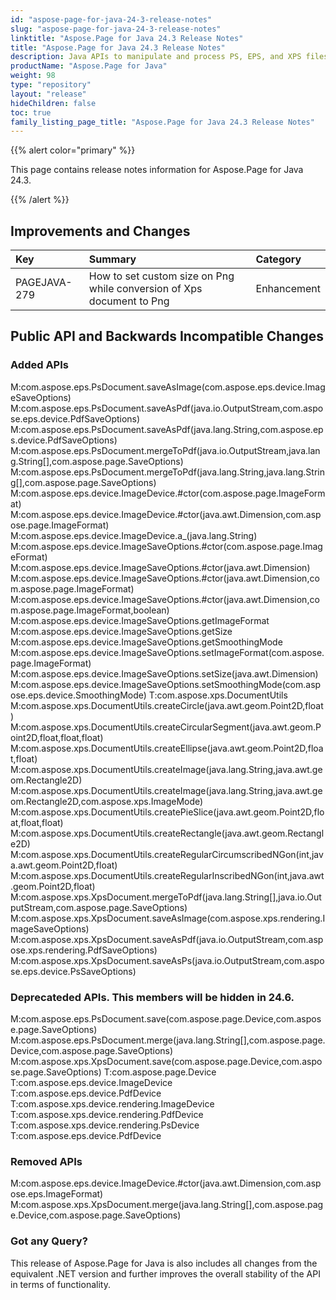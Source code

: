 ```yaml
---
id: "aspose-page-for-java-24-3-release-notes"
slug: "aspose-page-for-java-24-3-release-notes"
linktitle: "Aspose.Page for Java 24.3 Release Notes"
title: "Aspose.Page for Java 24.3 Release Notes"
description: Java APIs to manipulate and process PS, EPS, and XPS files. This page contains new Aspose.Page for Java features, enhancement, and bug fixes in 2024, version 24.03.
productName: "Aspose.Page for Java"
weight: 98
type: "repository"
layout: "release"
hideChildren: false
toc: true
family_listing_page_title: "Aspose.Page for Java 24.3 Release Notes"
---
```


{{% alert color="primary" %}}

This page contains release notes information for Aspose.Page for Java 24.3.

{{% /alert %}}
## **Improvements and Changes**

|**Key**|**Summary**|**Category**|
| :- | :- | :- |
|PAGEJAVA-279|How to set custom size on Png while conversion of Xps document to Png|Enhancement|
 ## **Public API and Backwards Incompatible Changes**
 ### **Added APIs**
M:com.aspose.eps.PsDocument.saveAsImage(com.aspose.eps.device.ImageSaveOptions)
M:com.aspose.eps.PsDocument.saveAsPdf(java.io.OutputStream,com.aspose.eps.device.PdfSaveOptions)
M:com.aspose.eps.PsDocument.saveAsPdf(java.lang.String,com.aspose.eps.device.PdfSaveOptions)
M:com.aspose.eps.PsDocument.mergeToPdf(java.io.OutputStream,java.lang.String[],com.aspose.page.SaveOptions)
M:com.aspose.eps.PsDocument.mergeToPdf(java.lang.String,java.lang.String[],com.aspose.page.SaveOptions)
M:com.aspose.eps.device.ImageDevice.#ctor(com.aspose.page.ImageFormat)
M:com.aspose.eps.device.ImageDevice.#ctor(java.awt.Dimension,com.aspose.page.ImageFormat)
M:com.aspose.eps.device.ImageDevice.a_(java.lang.String)
M:com.aspose.eps.device.ImageSaveOptions.#ctor(com.aspose.page.ImageFormat)
M:com.aspose.eps.device.ImageSaveOptions.#ctor(java.awt.Dimension)
M:com.aspose.eps.device.ImageSaveOptions.#ctor(java.awt.Dimension,com.aspose.page.ImageFormat)
M:com.aspose.eps.device.ImageSaveOptions.#ctor(java.awt.Dimension,com.aspose.page.ImageFormat,boolean)
M:com.aspose.eps.device.ImageSaveOptions.getImageFormat
M:com.aspose.eps.device.ImageSaveOptions.getSize
M:com.aspose.eps.device.ImageSaveOptions.getSmoothingMode
M:com.aspose.eps.device.ImageSaveOptions.setImageFormat(com.aspose.page.ImageFormat)
M:com.aspose.eps.device.ImageSaveOptions.setSize(java.awt.Dimension)
M:com.aspose.eps.device.ImageSaveOptions.setSmoothingMode(com.aspose.eps.device.SmoothingMode)
T:com.aspose.xps.DocumentUtils
M:com.aspose.xps.DocumentUtils.createCircle(java.awt.geom.Point2D,float)
M:com.aspose.xps.DocumentUtils.createCircularSegment(java.awt.geom.Point2D,float,float,float)
M:com.aspose.xps.DocumentUtils.createEllipse(java.awt.geom.Point2D,float,float)
M:com.aspose.xps.DocumentUtils.createImage(java.lang.String,java.awt.geom.Rectangle2D)
M:com.aspose.xps.DocumentUtils.createImage(java.lang.String,java.awt.geom.Rectangle2D,com.aspose.xps.ImageMode)
M:com.aspose.xps.DocumentUtils.createPieSlice(java.awt.geom.Point2D,float,float,float)
M:com.aspose.xps.DocumentUtils.createRectangle(java.awt.geom.Rectangle2D)
M:com.aspose.xps.DocumentUtils.createRegularCircumscribedNGon(int,java.awt.geom.Point2D,float)
M:com.aspose.xps.DocumentUtils.createRegularInscribedNGon(int,java.awt.geom.Point2D,float)
M:com.aspose.xps.XpsDocument.mergeToPdf(java.lang.String[],java.io.OutputStream,com.aspose.page.SaveOptions)
M:com.aspose.xps.XpsDocument.saveAsImage(com.aspose.xps.rendering.ImageSaveOptions)
M:com.aspose.xps.XpsDocument.saveAsPdf(java.io.OutputStream,com.aspose.xps.rendering.PdfSaveOptions)
M:com.aspose.xps.XpsDocument.saveAsPs(java.io.OutputStream,com.aspose.eps.device.PsSaveOptions)
 ### **Deprecateded APIs. This members will be hidden in 24.6.**
M:com.aspose.eps.PsDocument.save(com.aspose.page.Device,com.aspose.page.SaveOptions)
M:com.aspose.eps.PsDocument.merge(java.lang.String[],com.aspose.page.Device,com.aspose.page.SaveOptions)
M:com.aspose.xps.XpsDocument.save(com.aspose.page.Device,com.aspose.page.SaveOptions)
T:com.aspose.page.Device
T:com.aspose.eps.device.ImageDevice
T:com.aspose.eps.device.PdfDevice
T:com.aspose.xps.device.rendering.ImageDevice
T:com.aspose.xps.device.rendering.PdfDevice
T:com.aspose.xps.device.rendering.PsDevice
T:com.aspose.eps.device.PdfDevice
 ### **Removed APIs**
M:com.aspose.eps.device.ImageDevice.#ctor(java.awt.Dimension,com.aspose.eps.ImageFormat)
M:com.aspose.xps.XpsDocument.merge(java.lang.String[],com.aspose.page.Device,com.aspose.page.SaveOptions)

### **Got any Query?**
This release of Aspose.Page for Java is also includes all changes from the equivalent .NET version and further improves the overall stability of the API in terms of functionality.
